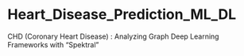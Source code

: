 # Heart_Disease_Prediction_ML_DL
CHD (Coronary Heart Disease) : Analyzing Graph Deep Learning Frameworks with “Spektral”

